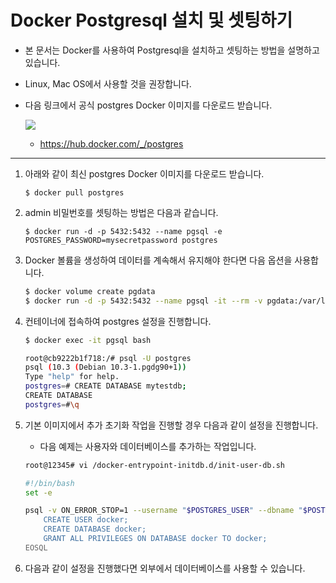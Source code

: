 # Docker Postgresql 설치 및 셋팅하기

* 본 문서는 Docker를 사용하여 Postgresql을 설치하고 셋팅하는 방법을 설명하고 있습니다. 

* Linux, Mac OS에서 사용할 것을 권장합니다. 

* 다음 링크에서 공식 postgres Docker 이미지를 다운로드 받습니다.

  ![](https://d1q6f0aelx0por.cloudfront.net/product-logos/a28dcd12-094d-4248-bfcc-f6fb954c7ab8-postgres.png)

  * https://hub.docker.com/_/postgres



---

1. 아래와 같이 최신 postgres Docker 이미지를 다운로드 받습니다. 

   ```shell
   $ docker pull postgres
   ```

2. admin 비밀번호를 셋팅하는 방법은 다음과 같습니다. 

   ```shell
   $ docker run -d -p 5432:5432 --name pgsql -e POSTGRES_PASSWORD=mysecretpassword postgres
   ```

3. Docker 볼륨을 생성하여 데이터를 계속해서 유지해야 한다면 다음 옵션을 사용합니다. 

   ```bash
   $ docker volume create pgdata
   $ docker run -d -p 5432:5432 --name pgsql -it --rm -v pgdata:/var/lib/postgresql/data postgres
   ```

4. 컨테이너에 접속하여 postgres 설정을 진행합니다. 

   ```bash
   $ docker exec -it pgsql bash
   
   root@cb9222b1f718:/# psql -U postgres
   psql (10.3 (Debian 10.3-1.pgdg90+1))
   Type "help" for help.
   postgres=# CREATE DATABASE mytestdb;
   CREATE DATABASE
   postgres=#\q
   ```

5. 기본 이미지에서 추가 초기화 작업을 진행할 경우 다음과 같이 설정을 진행합니다. 

   * 다음 예제는 사용자와 데이터베이스를 추가하는 작업입니다. 

   ```bash
   root@12345# vi /docker-entrypoint-initdb.d/init-user-db.sh
   
   #!/bin/bash
   set -e
   
   psql -v ON_ERROR_STOP=1 --username "$POSTGRES_USER" --dbname "$POSTGRES_DB" <<-EOSQL
       CREATE USER docker;
       CREATE DATABASE docker;
       GRANT ALL PRIVILEGES ON DATABASE docker TO docker;
   EOSQL
   ```

6. 다음과 같이 설정을 진행했다면 외부에서 데이터베이스를 사용할 수 있습니다. 